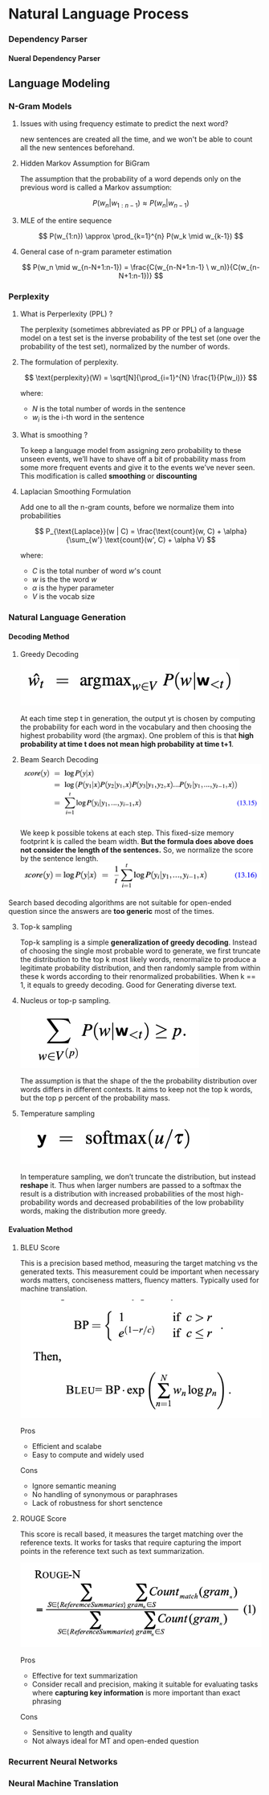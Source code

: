 # Natural Language Process


### Dependency Parser

#### Nueral Dependency Parser

## Language Modeling

### N-Gram Models
1. Issues with using frequency estimate to predict the next word?
   
   new sentences are created all the time, and we won't be able to count all the new sentences beforehand.

1. Hidden Markov Assumption for BiGram
   
   The assumption that the probability of a word depends only on the previous word is called a Markov assumption:

   $$
        P(w_n|w_{1:n-1}) \approx P(w_n|w_{n-1})
   $$

1. MLE of the entire sequence
   
   $$
    P(w_{1:n}) \approx \prod_{k=1}^{n} P(w_k \mid w_{k-1})
   $$

1. General case of n-gram parameter estimation
   
   $$
    P(w_n \mid w_{n-N+1:n-1}) = \frac{C(w_{n-N+1:n-1} \ w_n)}{C(w_{n-N+1:n-1})}
   $$


### Perplexity
1. What is Perperlexity (PPL) ?
   
   The perplexity (sometimes abbreviated as PP or PPL) of a language model on a test set is the inverse probability of the test set (one over the probability of the test set), normalized by the number of words.

1. The formulation of perplexity.
   
   $$
    \text{perplexity}(W) = \sqrt[N]{\prod_{i=1}^{N} \frac{1}{P(w_i)}}
    $$
    
    where:
    - $N$ is the total number of words in the sentence
    - $w_i$ is the i-th word in the sentence
2. What is smoothing ?
   
   To keep a language model from assigning zero probability to these unseen events, we’ll have to shave off a bit of probability mass from some more frequent events and give it to the events we’ve never seen. This modification is called **smoothing** or **discounting**

3. Laplacian Smoothing Formulation
   
   Add one to all the n-gram counts, before we normalize them into probabilities

   $$
    P_{\text{Laplace}}(w | C) = \frac{\text{count}(w, C) + \alpha}{\sum_{w'} \text{count}(w', C) + \alpha V}
    $$

    where:
    - $C$ is the total nunber of word $w$'s count
    - $w$ is the the word $w$
    - $\alpha$ is the hyper parameter
    - $V$ is the vocab size

### Natural Language Generation
#### Decoding Method
1. Greedy Decoding
   ![greedy decoding](../pics/greedy_decode.png)

   At each time step t in generation, the output yt is chosen by computing the probability for each word in the vocabulary and then choosing the highest probability word (the argmax). One problem of this is that **high probability at time t does not mean high probability at time t+1**.

2. Beam Search Decoding
   ![beam search](../pics/beam_search.png)
   
    We keep k possible tokens at each step. This fixed-size memory footprint k is called the beam width. **But the formula does above does not consider the length of the sentences.** So, we normalize the score by the sentence length.
    ![beam norm](../pics/beam_norm.png)

Search based decoding algorithms are not suitable for open-ended question since the answers are **too generic** most of the times.

3. Top-k sampling
   
   Top-k sampling is a simple **generalization of greedy decoding**. Instead of choosing the single most probable word to generate, we first truncate the distribution to the top k most likely words, renormalize to produce a legitimate probability distribution, and then randomly sample from within these k words according to their renormalized probabilities. When k == 1, it equals to greedy decoding. Good for Generating diverse text.

4. Nucleus or top-p sampling.
   ![topp](../pics/topp.png)
   
   The assumption is that the shape of the the probability distribution over words differs in different contexts. It aims to keep not the top k words, but the top p percent of the probability mass.

5. Temperature sampling
   ![temperature](../pics/temperature.png)

   In temperature sampling, we don’t truncate the distribution, but instead **reshape** it. Thus when larger numbers are passed to a softmax the result is a distribution with increased probabilities of the most high-probability words and decreased probabilities of the low probability words, making the distribution more greedy. 
   



   
#### Evaluation Method
1. BLEU Score
   
   This is a precision based method, measuring the target matching vs the generated texts. This measurement could be important when necessary words matters, conciseness matters, fluency matters. Typically used for machine translation.

   ![bleu](../pics/bleu.png)

   Pros
   - Efficient and scalabe
   - Easy to compute and widely used
  
   Cons
   - Ignore semantic meaning
   - No handling of synonymous or paraphrases
   - Lack of robustness for short senctence

2. ROUGE Score

    This score is recall based, it measures the target matching over the reference texts. It works for tasks that require capturing the import points in the reference text such as text summarization.

   ![rouge](../pics/rouge.png)

   Pros
   - Effective for text summarization
   - Consider recall and precision, making it suitable for evaluating tasks where **capturing key information** is more important than exact phrasing
  
   Cons
   - Sensitive to length and quality
   - Not always ideal for MT and open-ended question
  


### Recurrent Neural Networks

### Neural Machine Translation





